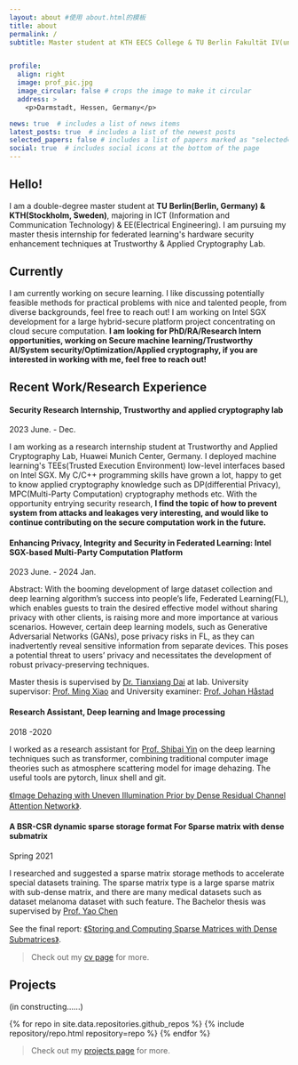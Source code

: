 ```yaml
---
layout: about #使用 about.html的模板
title: about
permalink: /
subtitle: Master student at KTH EECS College & TU Berlin Fakultät IV(under EIT Digital's Scholarship)


profile:
  align: right
  image: prof_pic.jpg
  image_circular: false # crops the image to make it circular
  address: >
    <p>Darmstadt, Hessen, Germany</p>

news: true  # includes a list of news items
latest_posts: true  # includes a list of the newest posts
selected_papers: false # includes a list of papers marked as "selected={true}"
social: true  # includes social icons at the bottom of the page
---
```

## Hello!
I am a double-degree master student at **TU Berlin(Berlin, Germany) & KTH(Stockholm, Sweden)**, majoring in  ICT (Information and Communication Technology) & EE(Electrical Engineering). I am pursuing my master thesis internship for federated learning's hardware security enhancement techniques at Trustworthy & Applied Cryptography Lab.

## Currently
I am currently working on secure learning. I like discussing potentially feasible methods for practical problems with nice and talented people, from diverse backgrounds, feel free to reach out! I am working on Intel SGX
development for a large hybrid-secure platform project concentrating on cloud secure computation. **I am looking for PhD/RA/Research Intern opportunities, working on Secure machine learning/Trustworthy AI/System security/Optimization/Applied cryptography, if you are interested in working with me, feel free to reach out!**
## Recent Work/Research Experience

#### Security Research Internship, Trustworthy and applied cryptography lab
2023 June. - Dec.

I am working as a research internship student at Trustworthy and Applied Cryptography Lab, Huawei Munich Center, Germany. I deployed machine learning's TEEs(Trusted Execution Environment) low-level interfaces based on Intel SGX. My C/C++ programming skills have grown a lot, happy to get to know applied cryptography knowledge such as DP(differential Privacy), MPC(Multi-Party Computation) cryptography methods etc. With the opportunity entrying security research, **I find the topic of how to prevent system from attacks and leakages very interesting, and would like to continue contributing on the secure computation work in the future.**

#### Enhancing Privacy, Integrity and Security in Federated Learning: Intel SGX-based Multi-Party Computation Platform
2023 June. - 2024 Jan.

Abstract: With the booming development of large dataset collection and deep learning algorithm’s success into people’s life, Federated Learning(FL), which enables guests to train the desired effective model without sharing privacy with other clients, is raising more and more importance at various scenarios. However, certain deep learning models, such as Generative Adversarial Networks (GANs), pose privacy risks in FL, as they can inadvertently reveal sensitive information from separate devices. This poses a potential threat to users’ privacy and necessitates the development of robust privacy-preserving techniques.

Master thesis is supervised by [Dr. Tianxiang Dai](https://dblp.org/pid/188/4885.html) at lab. University supervisor: [Prof. Ming Xiao](https://www.kth.se/profile/mingx) and University examiner: [Prof. Johan Håstad](https://www.csc.kth.se/~johanh/) 

#### Research Assistant, Deep learning and Image processing
2018 -2020

I worked as a research assistant for [Prof. Shibai Yin](https://dblp.org/pid/140/0713.html) on the deep learning techniques such as transformer, combining traditional computer image theories such as atmosphere scattering model for image dehazing. The useful tools are pytorch, linux shell and git.

<a href="./assets/pdf/JinXin_Yin_publication.pdf" target="_blank">《Image Dehazing with Uneven Illumination Prior by Dense Residual Channel Attention Network》</a>.

#### A BSR-CSR dynamic sparse storage format For Sparse matrix with dense submatrix

Spring 2021

I researched and suggested a sparse matrix storage methods to accelerate special datasets training. The sparse matrix type is a large sparse matrix with sub-dense matrix, and there are many medical datasets such as dataset melanoma dataset with such feature. The Bachelor thesis was supervised by [Prof. Yao Chen](http://www.pandaslab.cn/)

See the final report: <a href="./assets/pdf/JinXin_Yin_publication.pdf" target="_blank">《Storing and Computing Sparse Matrices with Dense
Submatrices》</a>.

> Check out my [cv page](./cv) for more.

## Projects
(in constructing......)
<div class="repositories d-flex flex-wrap flex-md-row flex-column justify-content-between align-items-center">
  {% for repo in site.data.repositories.github_repos %}
    {% include repository/repo.html repository=repo %}
  {% endfor %}
</div>

> Check out my [projects page](./projects) for more.